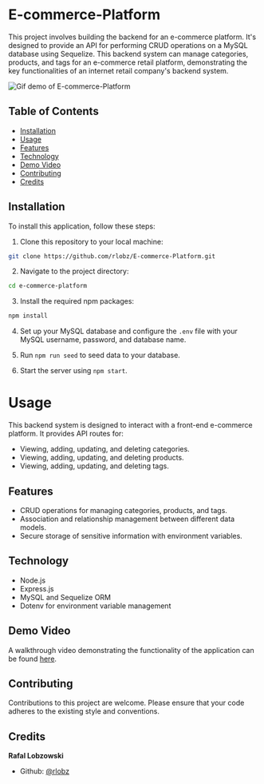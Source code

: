 # E-commerce-Platform

This project involves building the backend for an e-commerce platform. It's designed to provide an API for performing CRUD operations on a MySQL database using Sequelize. This backend system can manage categories, products, and tags for an e-commerce retail platform, demonstrating the key functionalities of an internet retail company's backend system.

![Gif demo of E-commerce-Platform](./assets/E-commerce-Platform.gif)

## Table of Contents

- [Installation](#installation)
- [Usage](#usage)
- [Features](#features)
- [Technology](#technology)
- [Demo Video](#demo-video)
- [Contributing](#contributing)
- [Credits](#credits)

## Installation

To install this application, follow these steps:

1. Clone this repository to your local machine:

```bash
git clone https://github.com/rlobz/E-commerce-Platform.git
```
2. Navigate to the project directory:

```bash
cd e-commerce-platform
```
3. Install the required npm packages:

```bash
npm install
```
4. Set up your MySQL database and configure the `.env` file with your MySQL username, password, and database name.

5. Run `npm run seed` to seed data to your database.

6. Start the server using `npm start`.

# Usage

This backend system is designed to interact with a front-end e-commerce platform. It provides API routes for:

- Viewing, adding, updating, and deleting categories.
- Viewing, adding, updating, and deleting products.
- Viewing, adding, updating, and deleting tags.

## Features

- CRUD operations for managing categories, products, and tags.
- Association and relationship management between different data models.
- Secure storage of sensitive information with environment variables.

## Technology

- Node.js
- Express.js
- MySQL and Sequelize ORM
- Dotenv for environment variable management

## Demo Video

A walkthrough video demonstrating the functionality of the application can be found [here](https://drive.google.com/file/d/1r2T746OMnLOIgdTaHWuJxbmhTlZX-5fQ/view).

## Contributing

Contributions to this project are welcome. Please ensure that your code adheres to the existing style and conventions.

## Credits

**Rafal Lobzowski**
- Github: [@rlobz](https://github.com/rlobz)